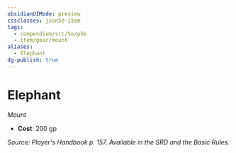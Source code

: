 ```yaml
---
obsidianUIMode: preview
cssclasses: json5e-item
tags:
  - compendium/src/5e/phb
  - item/gear/mount
aliases:
  - Elephant
dg-publish: true
---
```

# Elephant
*Mount*  

- **Cost**: 200 gp

*Source: Player's Handbook p. 157. Available in the SRD and the Basic Rules.*
